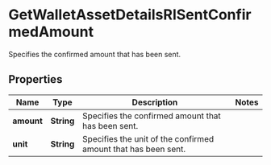 

# GetWalletAssetDetailsRISentConfirmedAmount

Specifies the confirmed amount that has been sent.

## Properties

| Name | Type | Description | Notes |
|------------ | ------------- | ------------- | -------------|
|**amount** | **String** | Specifies the confirmed amount that has been sent. |  |
|**unit** | **String** | Specifies the unit of the confirmed amount that has been sent. |  |



